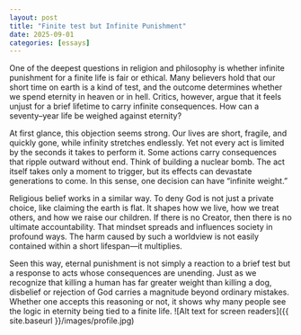 ```yaml
---
layout: post
title: "Finite test but Infinite Punishment"
date: 2025-09-01
categories: [essays]
---
```



One of the deepest questions in religion and philosophy is whether infinite punishment for a finite life is fair or ethical. Many believers hold that our short time on earth is a kind of test, and the outcome determines whether we spend eternity in heaven or in hell. Critics, however, argue that it feels unjust for a brief lifetime to carry infinite consequences. How can a seventy–year life be weighed against eternity?

At first glance, this objection seems strong. Our lives are short, fragile, and quickly gone, while infinity stretches endlessly. Yet not every act is limited by the seconds it takes to perform it. Some actions carry consequences that ripple outward without end. Think of building a nuclear bomb. The act itself takes only a moment to trigger, but its effects can devastate generations to come. In this sense, one decision can have “infinite weight.”

Religious belief works in a similar way. To deny God is not just a private choice, like claiming the earth is flat. It shapes how we live, how we treat others, and how we raise our children. If there is no Creator, then there is no ultimate accountability. That mindset spreads and influences society in profound ways. The harm caused by such a worldview is not easily contained within a short lifespan—it multiplies.

Seen this way, eternal punishment is not simply a reaction to a brief test but a response to acts whose consequences are unending. Just as we recognize that killing a human has far greater weight than killing a dog, disbelief or rejection of God carries a magnitude beyond ordinary mistakes. Whether one accepts this reasoning or not, it shows why many people see the logic in eternity being tied to a finite life.
![Alt text for screen readers]({{ site.baseurl }}/images/profile.jpg)
